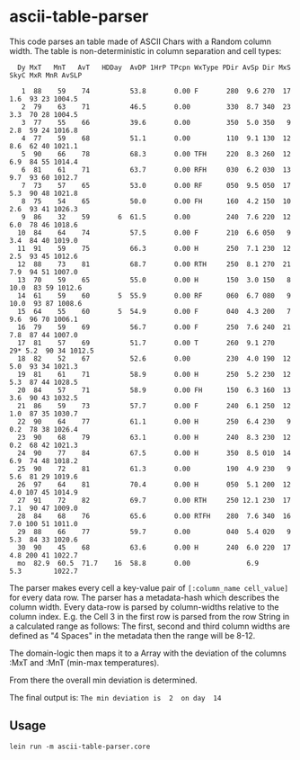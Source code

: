 # ascii-table-parser

This code parses an table made of ASCII Chars with a Random column width. 
The table is non-deterministic in column separation and cell types:

```
  Dy MxT   MnT   AvT   HDDay  AvDP 1HrP TPcpn WxType PDir AvSp Dir MxS SkyC MxR MnR AvSLP

   1  88    59    74          53.8       0.00 F       280  9.6 270  17  1.6  93 23 1004.5
   2  79    63    71          46.5       0.00         330  8.7 340  23  3.3  70 28 1004.5
   3  77    55    66          39.6       0.00         350  5.0 350   9  2.8  59 24 1016.8
   4  77    59    68          51.1       0.00         110  9.1 130  12  8.6  62 40 1021.1
   5  90    66    78          68.3       0.00 TFH     220  8.3 260  12  6.9  84 55 1014.4
   6  81    61    71          63.7       0.00 RFH     030  6.2 030  13  9.7  93 60 1012.7
   7  73    57    65          53.0       0.00 RF      050  9.5 050  17  5.3  90 48 1021.8
   8  75    54    65          50.0       0.00 FH      160  4.2 150  10  2.6  93 41 1026.3
   9  86    32    59       6  61.5       0.00         240  7.6 220  12  6.0  78 46 1018.6
  10  84    64    74          57.5       0.00 F       210  6.6 050   9  3.4  84 40 1019.0
  11  91    59    75          66.3       0.00 H       250  7.1 230  12  2.5  93 45 1012.6
  12  88    73    81          68.7       0.00 RTH     250  8.1 270  21  7.9  94 51 1007.0
  13  70    59    65          55.0       0.00 H       150  3.0 150   8 10.0  83 59 1012.6
  14  61    59    60       5  55.9       0.00 RF      060  6.7 080   9 10.0  93 87 1008.6
  15  64    55    60       5  54.9       0.00 F       040  4.3 200   7  9.6  96 70 1006.1
  16  79    59    69          56.7       0.00 F       250  7.6 240  21  7.8  87 44 1007.0
  17  81    57    69          51.7       0.00 T       260  9.1 270  29* 5.2  90 34 1012.5
  18  82    52    67          52.6       0.00         230  4.0 190  12  5.0  93 34 1021.3
  19  81    61    71          58.9       0.00 H       250  5.2 230  12  5.3  87 44 1028.5
  20  84    57    71          58.9       0.00 FH      150  6.3 160  13  3.6  90 43 1032.5
  21  86    59    73          57.7       0.00 F       240  6.1 250  12  1.0  87 35 1030.7
  22  90    64    77          61.1       0.00 H       250  6.4 230   9  0.2  78 38 1026.4
  23  90    68    79          63.1       0.00 H       240  8.3 230  12  0.2  68 42 1021.3
  24  90    77    84          67.5       0.00 H       350  8.5 010  14  6.9  74 48 1018.2
  25  90    72    81          61.3       0.00         190  4.9 230   9  5.6  81 29 1019.6
  26  97    64    81          70.4       0.00 H       050  5.1 200  12  4.0 107 45 1014.9
  27  91    72    82          69.7       0.00 RTH     250 12.1 230  17  7.1  90 47 1009.0
  28  84    68    76          65.6       0.00 RTFH    280  7.6 340  16  7.0 100 51 1011.0
  29  88    66    77          59.7       0.00         040  5.4 020   9  5.3  84 33 1020.6
  30  90    45    68          63.6       0.00 H       240  6.0 220  17  4.8 200 41 1022.7
  mo  82.9  60.5  71.7    16  58.8       0.00              6.9          5.3        1022.7

```

The parser makes every cell a key-value pair of `[:column_name cell_value]` for every data row.
The parser has a metadata-hash which describes the column width. 
Every data-row is parsed by column-widths relative to the column index. 
E.g. the Cell 3 in the first row is parsed from the row String in a calculated range as follows:
The first, second and third column widths are defined as "4 Spaces" in the metadata then the range will be 8-12.

The domain-logic then maps it to a Array with the deviation of the columns :MxT and :MnT (min-max temperatures).
 
From there the overall min deviation is determined.

The final output is: `The min deviation is  2  on day  14`

## Usage

`lein run -m ascii-table-parser.core`